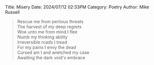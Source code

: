Title: Misery
Date: 2024/07/12 02:33PM
Category: Poetry
Author: Mike Russell

> Rescue me from perilous threats<br>
The harvest of my deep regrets<br>
Woe unto me from mind I flee<br>
Numb my thinking ability<br>
Irreversible roads I tread<br>
For my pains I envy the dead<br>
Cursed am I and wretched my case<br>
Awaiting the dark void's embrace
